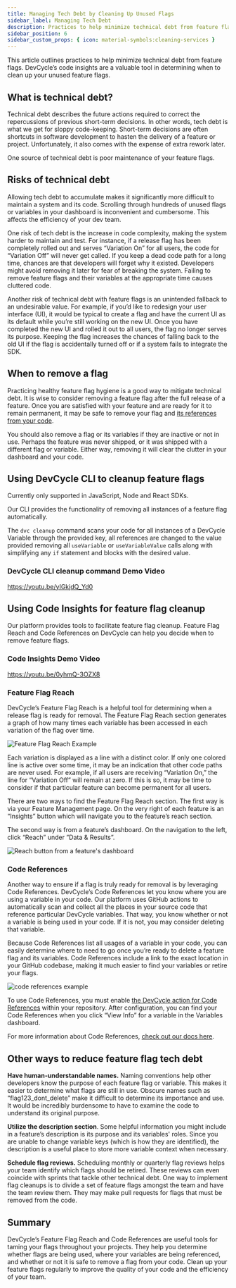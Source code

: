 ```yaml
---
title: Managing Tech Debt by Cleaning Up Unused Flags
sidebar_label: Managing Tech Debt
description: Practices to help minimize technical debt from feature flags
sidebar_position: 6
sidebar_custom_props: { icon: material-symbols:cleaning-services }
---
```


This article outlines practices to help minimize technical debt from feature flags. DevCycle’s code insights are a 
valuable tool in determining when to clean up your unused feature flags.

## What is technical debt?

Technical debt describes the future actions required to correct the repercussions of previous short-term decisions. 
In other words, tech debt is what we get for sloppy code-keeping. Short-term decisions are often shortcuts in software 
development to hasten the delivery of a feature or project. Unfortunately, it also comes with the expense of extra 
rework later.

One source of technical debt is poor maintenance of your feature flags.

## Risks of technical debt

Allowing tech debt to accumulate makes it significantly more difficult to maintain a system and its code.
Scrolling through hundreds of unused flags or variables in your dashboard is inconvenient and cumbersome. 
This affects the efficiency of your dev team.

One risk of tech debt is the increase in code complexity, making the system harder to maintain and test.
For instance, if a release flag has been completely rolled out and serves “Variation On” for all users, the code for 
“Variation Off” will never get called. If you keep a dead code path for a long time, chances are that developers will 
forget why it existed. Developers might avoid removing it later for fear of breaking the system. 
Failing to remove feature flags and their variables at the appropriate time causes cluttered code.

Another risk of technical debt with feature flags is an unintended fallback to an undesirable value. 
For example, if you’d like to redesign your user interface (UI), it would be typical to create a flag and have the 
current UI as its default while you’re still working on the new UI. Once you have completed the new UI and rolled it 
out to all users, the flag no longer serves its purpose. Keeping the flag increases the chances of falling back to the 
old UI if the flag is accidentally turned off or if a system fails to integrate the SDK.

## When to remove a flag

Practicing healthy feature flag hygiene is a good way to mitigate technical debt. 
It is wise to consider removing a feature flag after the full release of a feature.
Once you are satisfied with your feature and are ready for it to remain permanent, 
it may be safe to remove your flag and [its references from your code](#code-references).

You should also remove a flag or its variables if they are inactive or not in use. Perhaps the feature was never shipped, or it was shipped with a different flag or variable. Either way, removing it will clear the clutter in your dashboard and your code.

## Using DevCycle CLI to cleanup feature flags

Currently only supported in JavaScript, Node and React SDKs.

Our CLI provides the functionality of removing all instances of a feature flag automatically.

The `dvc cleanup` command scans your code for all instances of a DevCycle Variable through the provided key, all references are changed to the value provided removing all `useVariable` or `useVariableValue` calls along with simplifying any `if` statement and blocks with the desired value.

### DevCycle CLI cleanup command Demo Video

https://youtu.be/yIGkjdQ_Yd0

## Using Code Insights for feature flag cleanup

Our platform provides tools to facilitate feature flag cleanup. Feature Flag Reach and Code References on DevCycle can help you decide when to remove feature flags.

### Code Insights Demo Video

https://youtu.be/0yhmQ-3OZX8

### Feature Flag Reach

DevCycle’s Feature Flag Reach is a helpful tool for determining when a release flag is ready for removal. The Feature Flag Reach section generates a graph of how many times each variable has been accessed in each variation of the flag over time.

![Feature Flag Reach Example](/oct-2022-reach.png)

Each variation is displayed as a line with a distinct color. If only one colored line is active over some time, it may be an indication that other code paths are never used. For example, if all users are receiving “Variation On,” the line for “Variation Off” will remain at zero. If this is so, it may be time to consider if that particular feature can become permanent for all users.

There are two ways to find the Feature Flag Reach section. The first way is via your Feature Management page. On the very right of each feature is an “Insights” button which will navigate you to the feature’s reach section.

The second way is from a feature’s dashboard. On the navigation to the left, click “Reach” under ”Data & Results”.

![Reach button from a feature's dashboard](/june-2022-reach-feature-dashboard.png)

### Code References

Another way to ensure if a flag is truly ready for removal is by leveraging Code References. DevCycle’s Code References let you know where you are using a variable in your code. Our platform uses GitHub actions to automatically scan and collect all the places in your source code that reference particular DevCycle variables. That way, you know whether or not a variable is being used in your code. If it is not, you may consider deleting that variable.

Because Code References list all usages of a variable in your code, you can easily determine where to need to go once you’re ready to delete a feature flag and its variables. Code References include a link to the exact location in your GitHub codebase, making it much easier to find your variables or retire your flags.

![code references example](/march-2022-code-refs.png)

To use Code References, you must enable [the DevCycle action for Code References](/integrations/github/feature-usage-action) within your repository. After configuration, you can find your Code References when you click “View Info” for a variable in the Variables dashboard.

For more information about Code References, [check out our docs here](/essentials/variables).

## Other ways to reduce feature flag tech debt

**Have human-understandable names.** Naming conventions help other developers know the purpose of each feature flag or variable. This makes it easier to determine what flags are still in use. Obscure names such as “flag123_dont_delete” make it difficult to determine its importance and use. It would be incredibly burdensome to have to examine the code to understand its original purpose.

**Utilize the description section**. Some helpful information you might include in a feature’s description is its purpose and its variables' roles. Since you are unable to change variable keys (which is how they are identified), the description is a useful place to store more variable context when necessary.

**Schedule flag reviews.** Scheduling monthly or quarterly flag reviews helps your team identify which flags should be retired. These reviews can even coincide with sprints that tackle other technical debt. One way to implement flag cleanups is to divide a set of feature flags amongst the team and have the team review them. They may make pull requests for flags that must be removed from the code.

## Summary

DevCycle’s Feature Flag Reach and Code References are useful tools for taming your flags throughout your projects. They help you determine whether flags are being used, where your variables are being referenced, and whether or not it is safe to remove a flag from your code. Clean up your feature flags regularly to improve the quality of your code and the efficiency of your team.
